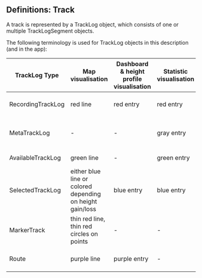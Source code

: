 ## Definitions: Track 

A track is represented by a TrackLog object, which consists of one or multiple TrackLogSegment 
objects.

The following terminology is used for TrackLog objects in this description (and in the app):

|  TrackLog Type |  Map visualisation | Dashboard & height profile visualisation | Statistic visualisation | Description |
|---|---|---|---|---|
| RecordingTrackLog | red line | red entry| red entry | track with currently ongoing recording action |
| MetaTrackLog | - | - | gray entry | track log from meta files (exists for each known track) |
| AvailableTrackLog | green line | - | green entry | currently visible track log |
| SelectedTrackLog | either blue line or colored depending on height gain/loss | blue entry | blue entry | one specific TrackLog from the amount of AvailableTrackLogs |
| MarkerTrack | thin red line, thin red circles on points | - | - | Track from marked points for planning |
| Route | purple line | purple entry | - | calculated route based on MarkerTrack |

